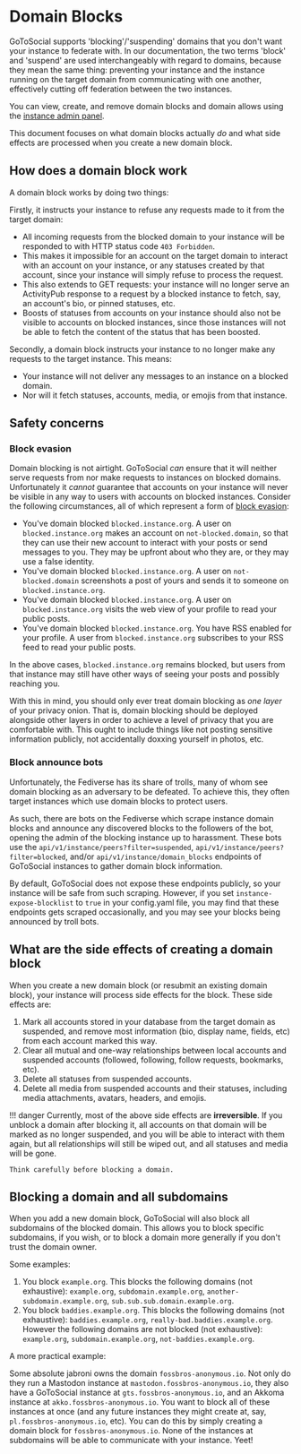 # Domain Blocks

GoToSocial supports 'blocking'/'suspending' domains that you don't want your instance to federate with. In our documentation, the two terms 'block' and 'suspend' are used interchangeably with regard to domains, because they mean the same thing: preventing your instance and the instance running on the target domain from communicating with one another, effectively cutting off federation between the two instances.

You can view, create, and remove domain blocks and domain allows using the [instance admin panel](./settings.md#domain-permissions).

This document focuses on what domain blocks actually *do* and what side effects are processed when you create a new domain block.

## How does a domain block work

A domain block works by doing two things:

Firstly, it instructs your instance to refuse any requests made to it from the target domain:

- All incoming requests from the blocked domain to your instance will be responded to with HTTP status code `403 Forbidden`.
- This makes it impossible for an account on the target domain to interact with an account on your instance, or any statuses created by that account, since your instance will simply refuse to process the request.
- This also extends to GET requests: your instance will no longer serve an ActivityPub response to a request by a blocked instance to fetch, say, an account's bio, or pinned statuses, etc.
- Boosts of statuses from accounts on your instance should also not be visible to accounts on blocked instances, since those instances will not be able to fetch the content of the status that has been boosted.

Secondly, a domain block instructs your instance to no longer make any requests to the target instance. This means:

- Your instance will not deliver any messages to an instance on a blocked domain.
- Nor will it fetch statuses, accounts, media, or emojis from that instance.

## Safety concerns

### Block evasion

Domain blocking is not airtight. GoToSocial *can* ensure that it will neither serve requests from nor make requests to instances on blocked domains. Unfortunately it *cannot* guarantee that accounts on your instance will never be visible in any way to users with accounts on blocked instances. Consider the following circumstances, all of which represent a form of [block evasion](https://en.wikipedia.org/wiki/Block_(Internet)#Evasion):

- You've domain blocked `blocked.instance.org`. A user on `blocked.instance.org` makes an account on `not-blocked.domain`, so that they can use their new account to interact with your posts or send messages to you. They may be upfront about who they are, or they may use a false identity.
- You've domain blocked `blocked.instance.org`. A user on `not-blocked.domain` screenshots a post of yours and sends it to someone on `blocked.instance.org`.
- You've domain blocked `blocked.instance.org`. A user on `blocked.instance.org` visits the web view of your profile to read your public posts.
- You've domain blocked `blocked.instance.org`. You have RSS enabled for your profile. A user from `blocked.instance.org` subscribes to your RSS feed to read your public posts.

In the above cases, `blocked.instance.org` remains blocked, but users from that instance may still have other ways of seeing your posts and possibly reaching you.

With this in mind, you should only ever treat domain blocking as *one layer* of your privacy onion. That is, domain blocking should be deployed alongside other layers in order to achieve a level of privacy that you are comfortable with. This ought to include things like not posting sensitive information publicly, not accidentally doxxing yourself in photos, etc.

### Block announce bots

Unfortunately, the Fediverse has its share of trolls, many of whom see domain blocking as an adversary to be defeated. To achieve this, they often target instances which use domain blocks to protect users.

As such, there are bots on the Fediverse which scrape instance domain blocks and announce any discovered blocks to the followers of the bot, opening the admin of the blocking instance up to harassment. These bots use the `api/v1/instance/peers?filter=suspended`, `api/v1/instance/peers?filter=blocked`, and/or `api/v1/instance/domain_blocks` endpoints of GoToSocial instances to gather domain block information.

By default, GoToSocial does not expose these endpoints publicly, so your instance will be safe from such scraping. However, if you set `instance-expose-blocklist` to `true` in your config.yaml file, you may find that these endpoints gets scraped occasionally, and you may see your blocks being announced by troll bots.

## What are the side effects of creating a domain block

When you create a new domain block (or resubmit an existing domain block), your instance will process side effects for the block. These side effects are:

1. Mark all accounts stored in your database from the target domain as suspended, and remove most information (bio, display name, fields, etc) from each account marked this way.
2. Clear all mutual and one-way relationships between local accounts and suspended accounts (followed, following, follow requests, bookmarks, etc).
3. Delete all statuses from suspended accounts.
4. Delete all media from suspended accounts and their statuses, including media attachments, avatars, headers, and emojis.

!!! danger
    Currently, most of the above side effects are **irreversible**. If you unblock a domain after blocking it, all accounts on that domain will be marked as no longer suspended, and you will be able to interact with them again, but all relationships will still be wiped out, and all statuses and media will be gone.
    
    Think carefully before blocking a domain.

## Blocking a domain and all subdomains

When you add a new domain block, GoToSocial will also block all subdomains of the blocked domain. This allows you to block specific subdomains, if you wish, or to block a domain more generally if you don't trust the domain owner.

Some examples:

1. You block `example.org`. This blocks the following domains (not exhaustive): `example.org`, `subdomain.example.org`, `another-subdomain.example.org`, `sub.sub.sub.domain.example.org`.
2. You block `baddies.example.org`. This blocks the following domains (not exhaustive): `baddies.example.org`, `really-bad.baddies.example.org`. However the following domains are not blocked (not exhaustive): `example.org`, `subdomain.example.org`, `not-baddies.example.org`.

A more practical example:

Some absolute jabroni owns the domain `fossbros-anonymous.io`. Not only do they run a Mastodon instance at `mastodon.fossbros-anonymous.io`, they also have a GoToSocial instance at `gts.fossbros-anonymous.io`, and an Akkoma instance at `akko.fossbros-anonymous.io`. You want to block all of these instances at once (and any future instances they might create at, say, `pl.fossbros-anonymous.io`, etc). You can do this by simply creating a domain block for `fossbros-anonymous.io`. None of the instances at subdomains will be able to communicate with your instance. Yeet!

